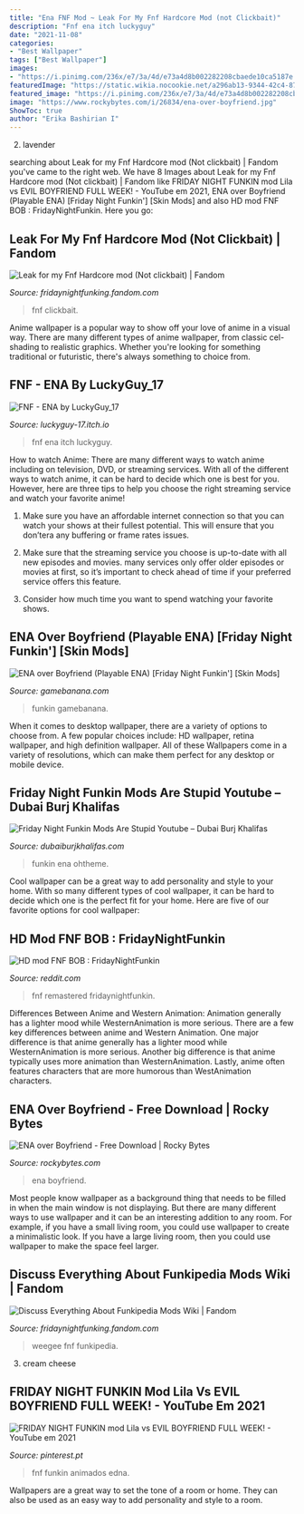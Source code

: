 ```yaml
---
title: "Ena FNF Mod ~ Leak For My Fnf Hardcore Mod (not Clickbait)"
description: "Fnf ena itch luckyguy"
date: "2021-11-08"
categories:
- "Best Wallpaper"
tags: ["Best Wallpaper"]
images:
- "https://i.pinimg.com/236x/e7/3a/4d/e73a4d8b002282208cbaede10ca5187e.jpg?nii=t"
featuredImage: "https://static.wikia.nocookie.net/a296ab13-9344-42c4-8717-2a7ddd4ecc96/scale-to-width/755"
featured_image: "https://i.pinimg.com/236x/e7/3a/4d/e73a4d8b002282208cbaede10ca5187e.jpg?nii=t"
image: "https://www.rockybytes.com/i/26834/ena-over-boyfriend.jpg"
ShowToc: true
author: "Erika Bashirian I"
---
```



2. lavender 

	

		
searching about Leak for my Fnf Hardcore mod (Not clickbait) | Fandom you've came to the right web. We have 8 Images about Leak for my Fnf Hardcore mod (Not clickbait) | Fandom like FRIDAY NIGHT FUNKIN mod Lila vs EVIL BOYFRIEND FULL WEEK! - YouTube em 2021, ENA over Boyfriend (Playable ENA) [Friday Night Funkin&#039;] [Skin Mods] and also HD mod FNF BOB : FridayNightFunkin. Here you go:
		
    
## Leak For My Fnf Hardcore Mod (Not Clickbait) | Fandom

<img loading=lazy src="https://static.wikia.nocookie.net/a296ab13-9344-42c4-8717-2a7ddd4ecc96/scale-to-width/755" onerror="this.onerror=null;this.src='https://tse1.mm.bing.net/th?id=OIP.LCgjx1i9gO0k2N3ASHyABgHaI1&amp;pid=15.1';" alt="Leak for my Fnf Hardcore mod (Not clickbait) | Fandom">

_Source: fridaynightfunking.fandom.com_

>fnf clickbait. 

	

Anime wallpaper is a popular way to show off your love of anime in a visual way. There are many different types of anime wallpaper, from classic cel-shading to realistic graphics. Whether you're looking for something traditional or futuristic, there's always something to choice from.

    
## FNF - ENA By LuckyGuy_17

<img loading=lazy src="https://img.itch.zone/aW1hZ2UvMTE1MDQ5Mi82NjgxNjg5LmpwZw==/794x1000/Lhgh0R.jpg" onerror="this.onerror=null;this.src='https://tse2.mm.bing.net/th?id=OIP.WjaoizN79jxdhW5PoLEHYAHaHn&amp;pid=15.1';" alt="FNF - ENA by LuckyGuy_17">

_Source: luckyguy-17.itch.io_

>fnf ena itch luckyguy. 

	

How to watch Anime: There are many different ways to watch anime including on television, DVD, or streaming services.
With all of the different ways to watch anime, it can be hard to decide which one is best for you. However, here are three tips to help you choose the right streaming service and watch your favorite anime!
1. Make sure you have an affordable internet connection so that you can watch your shows at their fullest potential. This will ensure that you don’tera any buffering or frame rates issues.

2. Make sure that the streaming service you choose is up-to-date with all new episodes and movies. many services only offer older episodes or movies at first, so it’s important to check ahead of time if your preferred service offers this feature.

3. Consider how much time you want to spend watching your favorite shows.

    
## ENA Over Boyfriend (Playable ENA) [Friday Night Funkin&#039;] [Skin Mods]

<img loading=lazy src="https://gamebanana.com/skins/embeddables/185793?type=sd_image" onerror="this.onerror=null;this.src='https://tse3.mm.bing.net/th?id=OIP.unVV0wlHoMKZP5Cnd1mlBAHaDt&amp;pid=15.1';" alt="ENA over Boyfriend (Playable ENA) [Friday Night Funkin&#039;] [Skin Mods]">

_Source: gamebanana.com_

>funkin gamebanana. 

	

When it comes to desktop wallpaper, there are a variety of options to choose from. A few popular choices include: HD wallpaper, retina wallpaper, and high definition wallpaper. All of these Wallpapers come in a variety of resolutions, which can make them perfect for any desktop or mobile device. 

    
## Friday Night Funkin Mods Are Stupid Youtube – Dubai Burj Khalifas

<img loading=lazy src="https://dubaiburjkhalifas.com/load/main/4187413441/dWdnY2Y6Ly9sZ3Z6dC50YmJ0eXJoZnJlcGJhZ3JhZy5wYnovaXYvSFVQb1NpeGluTVovem5rZXJmcXJzbmh5Zy53Y3Q=/friday-night-funkin-ena-mod-week-1-gameplay-youtube.jpg" onerror="this.onerror=null;this.src='https://tse4.mm.bing.net/th?id=OIP.QCYbHjLwjjLjZHx0kuwCFQHaEK&amp;pid=15.1';" alt="Friday Night Funkin Mods Are Stupid Youtube – Dubai Burj Khalifas">

_Source: dubaiburjkhalifas.com_

>funkin ena ohtheme. 

	

Cool wallpaper can be a great way to add personality and style to your home. With so many different types of cool wallpaper, it can be hard to decide which one is the perfect fit for your home. Here are five of our favorite options for cool wallpaper: 

    
## HD Mod FNF BOB : FridayNightFunkin

<img loading=lazy src="https://i.redd.it/f08pd9b4gdf71.png" onerror="this.onerror=null;this.src='https://tse2.mm.bing.net/th?id=OIP.OExqflYf31QYoiOhF5NvvAHaD8&amp;pid=15.1';" alt="HD mod FNF BOB : FridayNightFunkin">

_Source: reddit.com_

>fnf remastered fridaynightfunkin. 

	

Differences Between Anime and Western Animation: Animation generally has a lighter mood while WesternAnimation is more serious.
There are a few key differences between anime and Western Animation. One major difference is that anime generally has a lighter mood while WesternAnimation is more serious. Another big difference is that anime typically uses more animation than WesternAnimation. Lastly, anime often features characters that are more humorous than WestAnimation characters.

    
## ENA Over Boyfriend - Free Download | Rocky Bytes

<img loading=lazy src="https://www.rockybytes.com/i/26834/ena-over-boyfriend.jpg" onerror="this.onerror=null;this.src='https://tse2.mm.bing.net/th?id=OIP.g0bP5KDnpYxRCYq2pVxI1AHaEK&amp;pid=15.1';" alt="ENA over Boyfriend - Free Download | Rocky Bytes">

_Source: rockybytes.com_

>ena boyfriend. 

	

Most people know wallpaper as a background thing that needs to be filled in when the main window is not displaying. But there are many different ways to use wallpaper and it can be an interesting addition to any room. For example, if you have a small living room, you could use wallpaper to create a minimalistic look. If you have a large living room, then you could use wallpaper to make the space feel larger.

    
## Discuss Everything About Funkipedia Mods Wiki | Fandom

<img loading=lazy src="https://static.wikia.nocookie.net/fridaynightfunking/images/b/b6/WeegeeAnim.gif/revision/latest?cb=20210511215222" onerror="this.onerror=null;this.src='https://tse4.mm.bing.net/th?id=OIP.dN2BX13SciLPM7YR5JkUcAHaLI&amp;pid=15.1';" alt="Discuss Everything About Funkipedia Mods Wiki | Fandom">

_Source: fridaynightfunking.fandom.com_

>weegee fnf funkipedia. 

	

3. cream cheese 

    
## FRIDAY NIGHT FUNKIN Mod Lila Vs EVIL BOYFRIEND FULL WEEK! - YouTube Em 2021

<img loading=lazy src="https://i.pinimg.com/236x/e7/3a/4d/e73a4d8b002282208cbaede10ca5187e.jpg?nii=t" onerror="this.onerror=null;this.src='https://tse3.mm.bing.net/th?id=OIP.1cMCmzaeZXQ5tN-vKMY3hwAAAA&amp;pid=15.1';" alt="FRIDAY NIGHT FUNKIN mod Lila vs EVIL BOYFRIEND FULL WEEK! - YouTube em 2021">

_Source: pinterest.pt_

>fnf funkin animados edna. 

	

Wallpapers are a great way to set the tone of a room or home. They can also be used as an easy way to add personality and style to a room.

